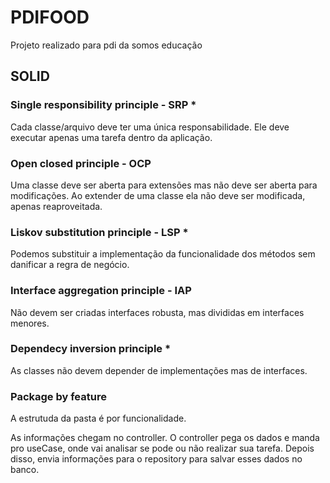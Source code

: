 # PDIFOOD
Projeto realizado para pdi da somos educação
## SOLID

### Single responsibility principle - SRP *
Cada classe/arquivo deve ter uma única responsabilidade. Ele deve executar apenas uma tarefa dentro da aplicação.

### Open closed principle - OCP
Uma classe deve ser aberta para extensões mas não deve ser aberta para modificações. Ao extender de uma classe ela não deve ser modificada, apenas reaproveitada.

### Liskov substitution principle - LSP *
Podemos substituir a implementação da funcionalidade dos métodos sem danificar a regra de negócio.

### Interface aggregation principle - IAP
Não devem ser criadas interfaces robusta, mas divididas em interfaces menores.

### Dependecy inversion principle *
As classes não devem depender de implementações mas de interfaces.

### Package by feature
A estrutuda da pasta é por funcionalidade.


As informações chegam no controller. O controller pega os dados e manda pro useCase, onde vai analisar se pode ou não realizar sua tarefa. Depois disso, envia informações para o repository para salvar esses dados no banco.